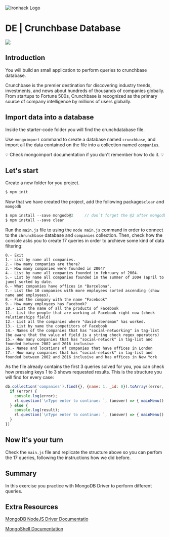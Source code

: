 ![Ironhack Logo](https://i.imgur.com/1QgrNNw.png)

# DE | Crunchbase Database

![](https://i.imgur.com/FqGd9jz.jpg)

## Introduction

You will build an small application to perform queries to crunchbase database.

Crunchbase is the premier destination for discovering industry trends, investments, and news about hundreds of thousands of companies globally. From startups to Fortune 500s, Crunchbase is recognized as the primary source of company intelligence by millions of users globally.

## Import data into a database

Inside the starter-code folder you will find the crunchdatabase file.

Use `mongoimport` command to create a database named `crunchbase`, and import all the data contained on the file into a collection named `companies`.

💡 Check mongoimport documentation if you don't remember how to do it. 💡



## Let's start

Create a new folder for you project.

```javascript
$ npm init
```

Now that we have created the project, add the following packages`clear` and `mongodb`

```javascript
$ npm install --save mongodb@2     // don´t forget the @2 after mongodb, this will force npm to install that specific version
$ npm install --save clear
```

Run the `main.js` file to using the `node main.js` command in order to connect to the `chrunchbase` database and `companies` collection. Then, check how the console asks you to create 17 queries in order to archieve some kind of data filtering:


```raw
0.- Exit
1.- List by name all companies.
2.- How many companies are there?
3.- How many companies were founded in 2004?
4.- List by name all companies founded in february of 2004.
5.- List by name all companies founded in the summer of 2004 (april to june) sorted by date.
6.- What companies have offices in "Barcelona".
7.- List the 10 companies with more employees sorted ascending (show name and employees).
8.- Find the company with the name "Facebook"
9.- How many employees has Facebook?
10.- List the name of all the products of Facebook
11.- List the people that are working at Facebook right now (check relationships field)
12.- List all the companies where "david-ebersman" has worked.
13.- List by name the competitors of Facebook
14.- Names of the companies that has "social-networking" in tag-list (be aware that the value of field is a string check regex operators)
15.- How many companies that has "social-network" in tag-list and founded between 2002 and 2016 inclusive
16.- Names and locations of companies that have offices in London
17.- How many companies that has "social-network" in tag-list and founded between 2002 and 2016 inclusive and has offices in New York
```

As the file already contains the first 3 queries solved for you, you can check how pressing keys 1 to 3 shows requested results. This is the structure you will find for every case:

```javascript
db.collection('companies').find({}, {name: 1, _id: 0}).toArray((error, result) => {
  if (error) {
    console.log(error);
    rl.question(`\nType enter to continue: `, (answer) => { mainMenu() });
  } else {
    console.log(result);
    rl.question(`\nType enter to continue: `, (answer) => { mainMenu() });
  }
})
```

## Now it's your turn

Check the `main.js` file and replicate the structure above so you can perfom the 17 queries, following the instructions how we did before.


## Summary

In this exercise you practice with MongoDB Driver to perform different queries.

## Extra Resources

[MongoDB NodeJS Driver Documentatio](http://mongodb.github.io/node-mongodb-native/2.2/quick-start/)

[MongoShell Documentation](https://docs.mongodb.com/manual/)
